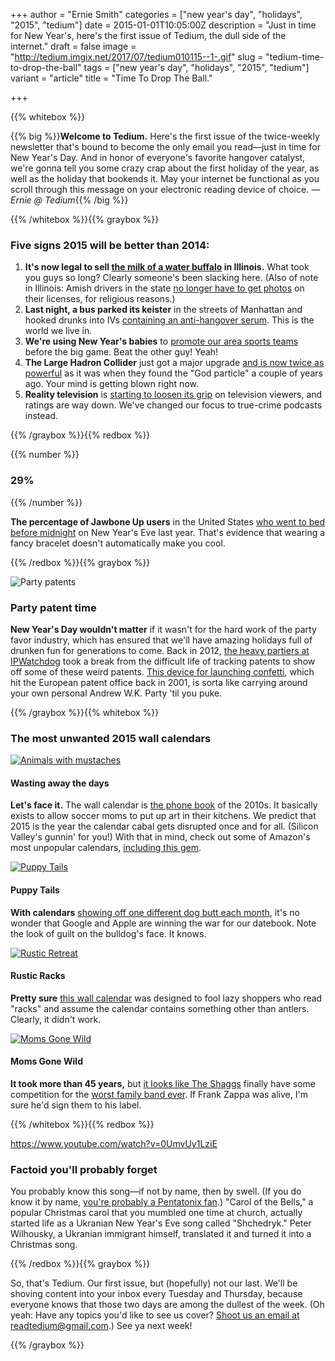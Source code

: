 +++
author = "Ernie Smith"
categories = ["new year's day", "holidays", "2015", "tedium"]
date = 2015-01-01T10:05:00Z
description = "Just in time for New Year's, here's the first issue of Tedium, the dull side of the internet."
draft = false
image = "http://tedium.imgix.net/2017/07/tedium010115--1-.gif"
slug = "tedium-time-to-drop-the-ball"
tags = ["new year's day", "holidays", "2015", "tedium"]
variant = "article"
title = "Time To Drop The Ball."

+++

{{% whitebox %}}

{{% big %}}**Welcome to Tedium.** Here's the first issue of the twice-weekly newsletter that's bound to become the only email you read—just in time for New Year's Day. And in honor of everyone's favorite hangover catalyst, we're gonna tell you some crazy crap about the first holiday of the year, as well as the holiday that bookends it. May your internet be functional as you scroll through this message on your electronic reading device of choice. *— Ernie @ Tedium*{{% /big %}}

{{% /whitebox %}}{{% graybox %}}

### Five signs 2015 will be better than 2014:
1. **It's now legal to sell [the milk of a water buffalo](http://ilga.gov/legislation/fulltext.asp?DocName=09800SB3302enr&GA=98&SessionId=85&DocTypeId=SB&LegID=80481&DocNum=3302&GAID=12&Session=&print=true) in Illinois.** What took you guys so long? Clearly someone's been slacking here. (Also of note in Illinois: Amish drivers in the state [no longer have to get photos](http://qctimes.com/news/state-and-regional/illinois/new-laws-affect-illinois-drivers-starting-this-week/article_eef1a788-5c97-5d1e-a5eb-8588130c3dce.html) on their licenses, for religious reasons.)
2. **Last night, a bus parked its keister** in the streets of Manhattan and hooked drunks into IVs [containing an anti-hangover serum](http://nypost.com/2014/12/30/this-bus-will-cure-75-hangovers-on-new-years-day/). This is the world we live in.
3. **We're using New Year's babies** to [promote our area sports teams](http://www.cleveland.com/osu/index.ssf/2014/12/babies_born_on_new_years_day_i.html) before the big game. Beat the other guy! Yeah!
4. **The Large Hadron Collider** just got a major upgrade [and is now twice as powerful](http://www.independent.co.uk/life-style/gadgets-and-tech/news/large-hadron-collider-ready-to-delve-even-deeper-than-god-particle-as-it-switches-back-on-at-double-power-9948724.html) as it was when they found the "God particle" a couple of years ago. Your mind is getting blown right now.
5. **Reality television** is [starting to loosen its grip](http://www.theguardian.com/tv-and-radio/2014/dec/29/the-real-world-reality-tv-decline-scandal-true-detective) on television viewers, and ratings are way down. We've changed our focus to true-crime podcasts instead.

{{% /graybox %}}{{% redbox %}}

{{% number %}}
### 29%
{{% /number %}}

**The percentage of Jawbone Up users** in the United States [who went to bed before midnight](https://jawbone.com/blog/new-years-eve/) on New Year's Eve last year. That's evidence that wearing a fancy bracelet doesn't automatically make you cool.

{{% /redbox %}}{{% graybox %}}

![Party patents](https://tedium.imgix.net/2018/04/hjshfl6brehjszcouiuj.jpg)

### Party patent time

**New Year's Day wouldn't matter** if it wasn't for the hard work of the party favor industry, which has ensured that we'll have amazing holidays full of drunken fun for generations to come. Back in 2012, [the heavy partiers at IPWatchdog](http://www.ipwatchdog.com/2012/12/31/essential-new-years-eve-innovations/id=32515/) took a break from the difficult life of tracking patents to show off some of these weird patents. [This device for launching confetti](http://www.google.com/patents/EP1163942A2?cl=en), which hit the European patent office back in 2001, is sorta like carrying around your own personal Andrew W.K. Party 'til you puke.

{{% /graybox %}}{{% whitebox %}}

### The most unwanted 2015 wall calendars

[![Animals with mustaches](https://tedium.imgix.net/2018/04/71b_2BP4jXEzL._SL1001__ny3uj0.jpg)](http://amzn.to/1HXXZey)

#### Wasting away the days
**Let's face it.** The wall calendar is [the phone book](http://www.shedworking.co.uk/2010/10/phone-book-shed.html) of the 2010s. It basically exists to allow soccer moms to put up art in their kitchens. We predict that 2015 is the year the calendar cabal gets disrupted once and for all. (Silicon Valley's gunnin' for you!) With that in mind, check out some of Amazon's most unpopular calendars, [including this gem](http://amzn.to/1HXXZey).

[![Puppy Tails](https://tedium.imgix.net/2018/04/61i9Tt6_2BLrL._SL1001__bv5ohx.jpg)](http://amzn.to/1M59fZp)

#### Puppy Tails
**With calendars** [showing off one different dog butt each month](http://amzn.to/1M59fZp), it's no wonder that Google and Apple are winning the war for our datebook. Note the look of guilt on the bulldog's face. It knows.

[![Rustic Retreat](https://tedium.imgix.net/2018/04/0101_rusticb_ofys6b.jpg)](http://amzn.to/1K2R1Vg)

#### Rustic Racks
**Pretty sure** [this wall calendar](http://amzn.to/1K2R1Vg) was designed to fool lazy shoppers who read "racks" and assume the calendar contains something other than antlers. Clearly, it didn't work.

[![Moms Gone Wild](https://tedium.imgix.net/2018/04/71sazurHZKL._SL1001__wt99uw.jpg)](http://amzn.to/1CzyBv2)

#### Moms Gone Wild
**It took more than 45 years,** but [it looks like The Shaggs](http://www.susanorlean.com/articles/meet_shaggs.html) finally have some competition for the [worst family band ever](http://amzn.to/1CzyBv2). If Frank Zappa was alive, I'm sure he'd sign them to his label.

{{% /whitebox %}}{{% redbox %}}

https://www.youtube.com/watch?v=0UmvUy1LziE

### Factoid you'll probably forget
You probably know this song—if not by name, then by swell. (If you do know it by name, [you're probably a Pentatonix fan](https://www.youtube.com/watch?v=WSUFzC6_fp8).) "Carol of the Bells," a popular Christmas carol that you mumbled one time at church, actually started life as a Ukranian New Year's Eve song called "Shchedryk." Peter Wilhousky, a Ukranian immigrant himself, translated it and turned it into a Christmas song.

{{% /redbox %}}{{% graybox %}}

So, that's Tedium. Our first issue, but (hopefully) not our last. We'll be shoving content into your inbox every Tuesday and Thursday, because everyone knows that those two days are among the dullest of the week. (Oh yeah: Have any topics you'd like to see us cover? [Shoot us an email at readtedium@gmail.com](mailto:readtedium@gmail.com).) See ya next week!

{{% /graybox %}}